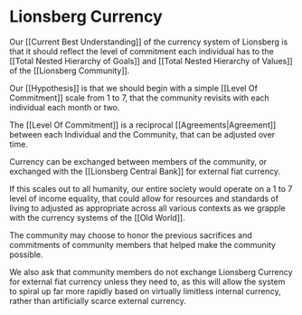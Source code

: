 # Lionsberg Currency

 Our [[Current Best Understanding]] of the currency system of Lionsberg is that it should reflect the level of commitment each individual has to the [[Total Nested Hierarchy of Goals]] and [[Total Nested Hierarchy of Values]] of the [[Lionsberg Community]]. 
 
Our [[Hypothesis]] is that we should begin with a simple [[Level Of Commitment]] scale from 1 to 7, that the community revisits with each individual each month or two. 

The [[Level Of Commitment]] is a reciprocal [[Agreements|Agreement]] between each Individual and the Community, that can be adjusted over time. 

Currency can be exchanged between members of the community, or exchanged with the [[Lionsberg Central Bank]] for external fiat currency. 

If this scales out to all humanity, our entire society would operate on a 1 to 7 level of income equality, that could allow for resources and standards of living to adjusted as appropriate across all various contexts as we grapple with the currency systems of the [[Old World]]. 

The community may choose to honor the previous sacrifices and commitments of community members that helped make the community possible. 

We also ask that community members do not exchange Lionsberg Currency for external fiat currency unless they need to, as this will allow the system to spiral up far more rapidly based on virtually limitless internal currency, rather than artificially scarce external currency. 